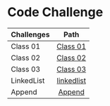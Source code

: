 # Code Challenge

| Challenges |      Path     |
| ---------- | :-----------: |
| Class 01   | [Class 01](./codeChallenge1.md)  |
| Class 02   | [Class 02](./CodeChallenge2.md)  |
| Class 03   | [Class 03](./codeChallenge3.md)  |
| LinkedList   | [linkedlist](./linked-list/README.MD)  |
| Append   | [Append](./linked-list/README.MD)  |


